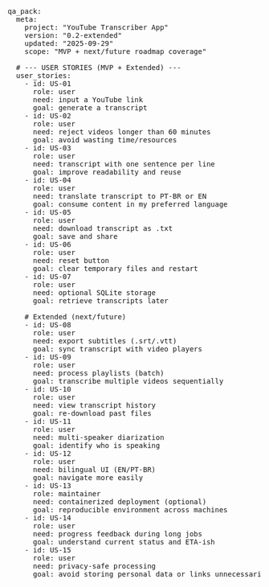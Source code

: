 <pre>
qa_pack:
  meta:
    project: "YouTube Transcriber App"
    version: "0.2-extended"
    updated: "2025-09-29"
    scope: "MVP + next/future roadmap coverage"

  # --- USER STORIES (MVP + Extended) ---
  user_stories:
    - id: US-01
      role: user
      need: input a YouTube link
      goal: generate a transcript
    - id: US-02
      role: user
      need: reject videos longer than 60 minutes
      goal: avoid wasting time/resources
    - id: US-03
      role: user
      need: transcript with one sentence per line
      goal: improve readability and reuse
    - id: US-04
      role: user
      need: translate transcript to PT-BR or EN
      goal: consume content in my preferred language
    - id: US-05
      role: user
      need: download transcript as .txt
      goal: save and share
    - id: US-06
      role: user
      need: reset button
      goal: clear temporary files and restart
    - id: US-07
      role: user
      need: optional SQLite storage
      goal: retrieve transcripts later

    # Extended (next/future)
    - id: US-08
      role: user
      need: export subtitles (.srt/.vtt)
      goal: sync transcript with video players
    - id: US-09
      role: user
      need: process playlists (batch)
      goal: transcribe multiple videos sequentially
    - id: US-10
      role: user
      need: view transcript history
      goal: re-download past files
    - id: US-11
      role: user
      need: multi-speaker diarization
      goal: identify who is speaking
    - id: US-12
      role: user
      need: bilingual UI (EN/PT-BR)
      goal: navigate more easily
    - id: US-13
      role: maintainer
      need: containerized deployment (optional)
      goal: reproducible environment across machines
    - id: US-14
      role: user
      need: progress feedback during long jobs
      goal: understand current status and ETA-ish
    - id: US-15
      role: user
      need: privacy-safe processing
      goal: avoid storing personal data or links unnecessarily
</pre>
